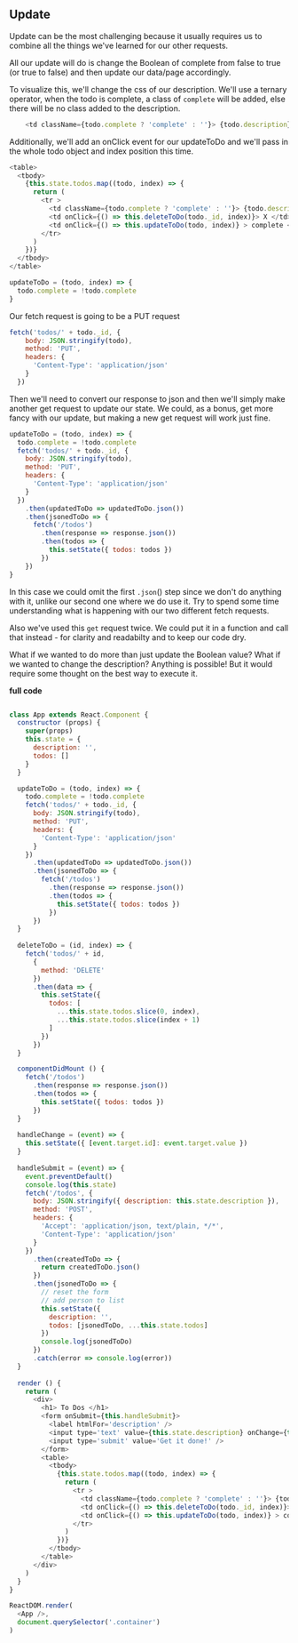 ## Update

Update can be the most challenging because it usually requires us to combine all the things we've learned for our other requests.

All our update will do is change the Boolean of complete from false to true (or true to false) and then update our data/page accordingly.

To visualize this, we'll change the css of our description. We'll use a ternary operator, when the todo is complete, a class of `complete` will be added, else there will be no class added to the description.


```js
    <td className={todo.complete ? 'complete' : ''}> {todo.description} </td>
```
Additionally, we'll add an onClick event for our updateToDo and we'll pass in the whole todo object and index position this time.

```js
<table>
  <tbody>
    {this.state.todos.map((todo, index) => {
      return (
        <tr >
          <td className={todo.complete ? 'complete' : ''}> {todo.description} </td>
          <td onClick={() => this.deleteToDo(todo._id, index)}> X </td>
          <td onClick={() => this.updateToDo(todo, index)} > complete </td>
        </tr>
      )
    })}
  </tbody>
</table>
```

```js
updateToDo = (todo, index) => {
  todo.complete = !todo.complete
}
```

Our fetch request is going to be a PUT request

```js
fetch('todos/' + todo._id, {
    body: JSON.stringify(todo),
    method: 'PUT',
    headers: {
      'Content-Type': 'application/json'
    }
  })
```

Then we'll need to convert our response to json and then we'll simply make another get request to update our state. We could, as a bonus, get more fancy with our update, but making a new get request will work just fine.

```js
updateToDo = (todo, index) => {
  todo.complete = !todo.complete
  fetch('todos/' + todo._id, {
    body: JSON.stringify(todo),
    method: 'PUT',
    headers: {
      'Content-Type': 'application/json'
    }
  })
    .then(updatedToDo => updatedToDo.json())
    .then(jsonedToDo => {
      fetch('/todos')
        .then(response => response.json())
        .then(todos => {
          this.setState({ todos: todos })
        })
    })
}
```

In this case we could omit the first `.json`() step since we don't do anything with it, unlike our second one where we do use it. Try to spend some time understanding what is happening with our two different fetch requests.

Also we've used this `get` request twice. We could put it in a function and call that instead - for clarity and readabilty and to keep our code dry.

What if we wanted to do more than just update the Boolean value? What if we wanted to change the description? Anything is possible! But it would require some thought on the best way to execute it.


**full code**

```js

class App extends React.Component {
  constructor (props) {
    super(props)
    this.state = {
      description: '',
      todos: []
    }
  }

  updateToDo = (todo, index) => {
    todo.complete = !todo.complete
    fetch('todos/' + todo._id, {
      body: JSON.stringify(todo),
      method: 'PUT',
      headers: {
        'Content-Type': 'application/json'
      }
    })
      .then(updatedToDo => updatedToDo.json())
      .then(jsonedToDo => {
        fetch('/todos')
          .then(response => response.json())
          .then(todos => {
            this.setState({ todos: todos })
          })
      })
  }
  
  deleteToDo = (id, index) => {
    fetch('todos/' + id,
      {
        method: 'DELETE'
      })
      .then(data => {
        this.setState({
          todos: [
            ...this.state.todos.slice(0, index),
            ...this.state.todos.slice(index + 1)
          ]
        })
      })
  }

  componentDidMount () {
    fetch('/todos')
      .then(response => response.json())
      .then(todos => {
        this.setState({ todos: todos })
      })
  }
  
  handleChange = (event) => {
    this.setState({ [event.target.id]: event.target.value })
  }
  
  handleSubmit = (event) => {
    event.preventDefault()
    console.log(this.state)
    fetch('/todos', {
      body: JSON.stringify({ description: this.state.description }),
      method: 'POST',
      headers: {
        'Accept': 'application/json, text/plain, */*',
        'Content-Type': 'application/json'
      }
    })
      .then(createdToDo => {
        return createdToDo.json()
      })
      .then(jsonedToDo => {
        // reset the form
        // add person to list
        this.setState({
          description: '',
          todos: [jsonedToDo, ...this.state.todos]
        })
        console.log(jsonedToDo)
      })
      .catch(error => console.log(error))
  }
  
  render () {
    return (
      <div>
        <h1> To Dos </h1>
        <form onSubmit={this.handleSubmit}>
          <label htmlFor='description' />
          <input type='text' value={this.state.description} onChange={this.handleChange} id='description' />
          <input type='submit' value='Get it done!' />
        </form>
        <table>
          <tbody>
            {this.state.todos.map((todo, index) => {
              return (
                <tr >
                  <td className={todo.complete ? 'complete' : ''}> {todo.description} </td>
                  <td onClick={() => this.deleteToDo(todo._id, index)}> X </td>
                  <td onClick={() => this.updateToDo(todo, index)} > complete </td>
                </tr>
              )
            })}
          </tbody>
        </table>
      </div>
    )
  }
}

ReactDOM.render(
  <App />,
  document.querySelector('.container')
)


```
